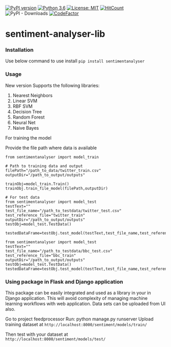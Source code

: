 [![PyPI version](https://badge.fury.io/py/sentimentanalyser.svg)](https://badge.fury.io/py/sentimentanalyser)
[![Python 3.6](https://img.shields.io/badge/python-3.6-blue.svg)](https://www.python.org/downloads/release/python-360/)
[![License: MIT](https://img.shields.io/badge/License-MIT-yellow.svg)](https://opensource.org/licenses/MIT)
[![HitCount](http://hits.dwyl.io/ashhadulislam/sentiment-analyser-lib.svg)](http://hits.dwyl.io/ashhadulislam/sentiment-analyser-lib)
![PyPI - Downloads](https://img.shields.io/pypi/dm/sentimentanalyser.svg)
[![CodeFactor](https://www.codefactor.io/repository/github/ashhadulislam/sentiment-analyser-lib/badge/master)](https://www.codefactor.io/repository/github/ashhadulislam/sentiment-analyser-lib/overview/master)
# sentiment-analyser-lib

### Installation
Use below command to use install 
`pip install sentimentanalyser`

### Usage
New version Supports the following libraries:

1. Nearest Neighbors
2. Linear SVM
3. RBF SVM 
4. Decision Tree
5. Random Forest
6. Neural Net
7. Naive Bayes

For training the model

Provide the file path where data is available
```
from sentimentanalyser import model_train

# Path to training data and output
filePath="/path_to_data/twitter_train.csv"
outputDir="/path_to_output/outputs"

trainObj=model_train.Train()
trainObj.train_file_model(filePath,outputDir)
```

```
# For test data
from sentimentanalyser import model_test
testText=""
test_file_name="/path_to_testdata/twitter_test.csv"
test_reference_file="twitter_train"
outputDir="/path_to_output/outputs"
testObj=model_test.TestData()

testedDataFrame=testObj.test_model(testText,test_file_name,test_reference_file,outputDir)
```
```
from sentimentanalyser import model_test
testText=""
test_file_name="/path_to_testdata/bbc_test.csv"
test_reference_file="bbc_train"
outputDir="/path_to_output/outputs"
testObj=model_test.TestData()
testedDataFrame=testObj.test_model(testText,test_file_name,test_reference_file,outputDir)
```
### Using package in Flask and Django application
This package can be easily integrated and used as a library in your in Django application. This will avoid complexity of managing machine learning workflows with web application. Data sets can be uploaded from UI also.

Go to project feedprocessor
Run: python manage.py runserver
Upload training dataset at
`http://localhost:8000/sentiment/models/train/`

Then test with your dataset at
`http://localhost:8000/sentiment/models/test/`
